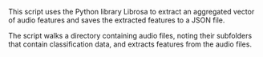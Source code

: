This script uses the Python library Librosa to extract an aggregated vector of audio features and saves the extracted features to a JSON file.

The script walks a directory containing audio files, noting their subfolders that contain classification data, and extracts features from the audio files. 